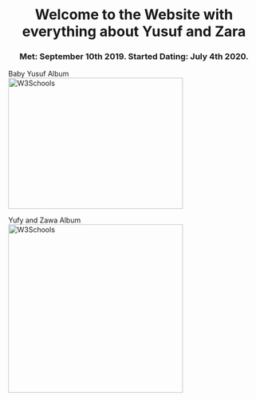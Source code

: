<html>
<head>
 <meta charset="UTF-8">
<style>
h1 {text-align: center;}
p {text-align: left;}
div {text-align: center;}
h3 {text-align: center;}
iframe {text-align: right;}
</style>
</head>
<body>

<h1>Welcome to the Website with everything about Yusuf and Zara</h1>
<h3> Met: September 10th 2019. Started Dating: July 4th 2020.</h3>
<p>Baby Yusuf Album <br>
<a href="https://www.icloud.com/sharedalbum/#B0SJtdOXmPVzaRL">
<img border="0" alt="W3Schools" src="baby.png" width="350" height="263">
</a>
<p>Yufy and Zawa Album <br>
<a href="https://photos.app.goo.gl/2aucWoG5ov6JU3B58">
<img border="0" alt="W3Schools" src="bubs.png" width="350" height="338">
</a>
</p>



</body>
</html>
